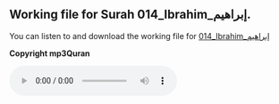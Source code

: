 
## Working file for Surah 014_Ibrahim_إبراهيم.

You can listen to and download the working file for [014_Ibrahim_إبراهيم](https://server13.mp3quran.net/husr/014.mp3)

**Copyright mp3Quran**

<audio controls src="https://server13.mp3quran.net/husr/014.mp3"></audio>


